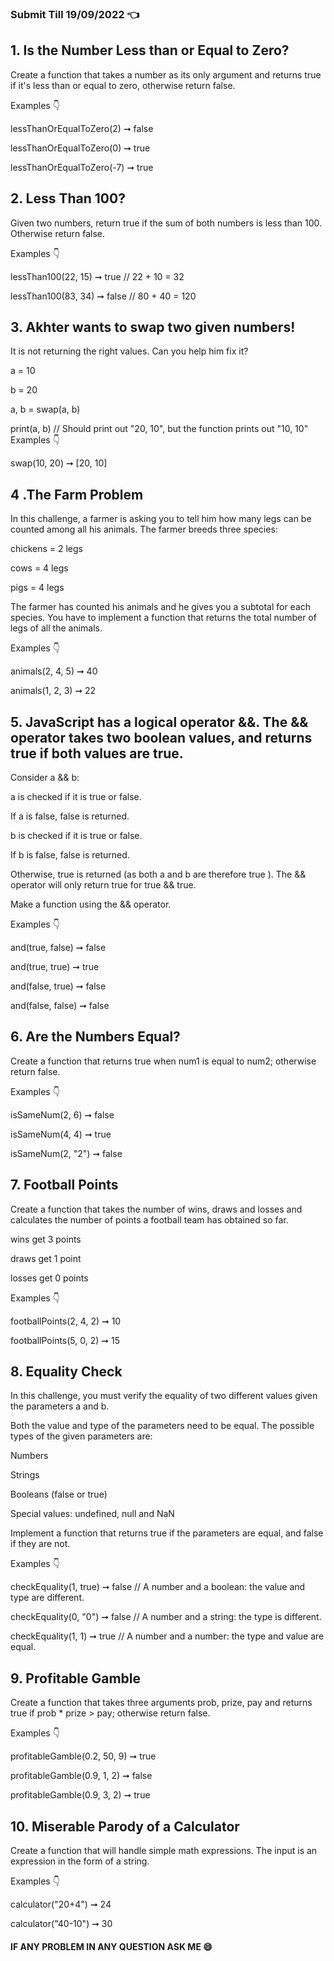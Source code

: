 ### Submit Till 19/09/2022 👈

## 1. Is the Number Less than or Equal to Zero?

Create a function that takes a number as its only argument and returns true if it's less than or equal to zero, otherwise return false.

Examples 👇

lessThanOrEqualToZero(2) ➞ false

lessThanOrEqualToZero(0) ➞ true

lessThanOrEqualToZero(-7) ➞ true
## 2. Less Than 100?

Given two numbers, return true if the sum of both numbers is less than 100. Otherwise return false.

Examples 👇

lessThan100(22, 15) ➞ true
// 22 + 10 = 32

lessThan100(83, 34) ➞ false
// 80 + 40 = 120
## 3. Akhter wants to swap two given numbers!

It is not returning the right values. Can you help him fix it?

a = 10

b = 20

a, b = swap(a, b)

print(a, b) // Should print out "20, 10", but the function prints out "10, 10"
Examples 👇

swap(10, 20) ➞ [20, 10]
## 4 .The Farm Problem
In this challenge, a farmer is asking you to tell him how many legs can be counted among all his animals. The farmer breeds three species:

chickens = 2 legs

cows = 4 legs

pigs = 4 legs

The farmer has counted his animals and he gives you a subtotal for each species. You have to implement a function that returns the total number of legs of all the animals.

Examples 👇

animals(2, 4, 5) ➞ 40

animals(1, 2, 3) ➞ 22
## 5. JavaScript has a logical operator &&. The && operator takes two boolean values, and returns true if both values are true.
Consider a && b:

a is checked if it is true or false.

If a is false, false is returned.

b is checked if it is true or false.

If b is false, false is returned.

Otherwise, true is returned (as both a and b are therefore true ).
The && operator will only return true for true && true.

Make a function using the && operator.

Examples 👇

and(true, false) ➞ false

and(true, true) ➞ true

and(false, true) ➞ false

and(false, false) ➞ false
## 6. Are the Numbers Equal?
Create a function that returns true when num1 is equal to num2; otherwise return false.

Examples 👇

isSameNum(2, 6) ➞ false

isSameNum(4, 4) ➞  true

isSameNum(2, "2") ➞ false
## 7. Football Points
Create a function that takes the number of wins, draws and losses and calculates the number of points a football team has obtained so far.

wins get 3 points

draws get 1 point

losses get 0 points

Examples 👇

footballPoints(2, 4, 2) ➞ 10

footballPoints(5, 0, 2) ➞ 15

## 8. Equality Check
In this challenge, you must verify the equality of two different values given the parameters a and b.

Both the value and type of the parameters need to be equal. The possible types of the given parameters are:

Numbers

Strings

Booleans (false or true)

Special values: undefined, null and NaN

Implement a function that returns true if the parameters are equal, and false if they are not.

Examples 👇

checkEquality(1, true) ➞ false
// A number and a boolean: the value and type are different.

checkEquality(0, "0") ➞ false
// A number and a string: the type is different.

checkEquality(1,  1) ➞ true
// A number and a number: the type and value are equal.

## 9. Profitable Gamble
Create a function that takes three arguments prob, prize, pay and returns true if prob * prize > pay; otherwise return false.

Examples 👇

profitableGamble(0.2, 50, 9) ➞ true

profitableGamble(0.9, 1, 2) ➞ false

profitableGamble(0.9, 3, 2) ➞ true

## 10. Miserable Parody of a Calculator
Create a function that will handle simple math expressions. The input is an expression in the form of a string.

Examples 👇

calculator("20+4") ➞ 24

calculator("40-10") ➞ 30


#### IF ANY PROBLEM IN ANY QUESTION ASK ME 😄




